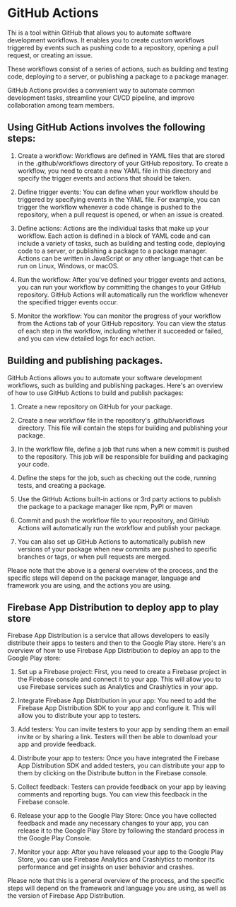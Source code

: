 # GitHub Actions
Thi is a tool within GitHub that allows you to automate software development workflows. It enables you to create custom workflows triggered by events such as pushing code to a repository, opening a pull request, or creating an issue.

These workflows consist of a series of actions, such as building and testing code, deploying to a server, or publishing a package to a package manager.

GitHub Actions provides a convenient way to automate common development tasks, streamline your CI/CD pipeline, and improve collaboration among team members.


## Using GitHub Actions involves the following steps:

1. Create a workflow: Workflows are defined in YAML files that are stored in the .github/workflows directory of your GitHub repository. To create a workflow, you need to create a new YAML file in this directory and specify the trigger events and actions that should be taken.

2. Define trigger events: You can define when your workflow should be triggered by specifying events in the YAML file. For example, you can trigger the workflow whenever a code change is pushed to the repository, when a pull request is opened, or when an issue is created.

3. Define actions: Actions are the individual tasks that make up your workflow. Each action is defined in a block of YAML code and can include a variety of tasks, such as building and testing code, deploying code to a server, or publishing a package to a package manager. Actions can be written in JavaScript or any other language that can be run on Linux, Windows, or macOS.

4. Run the workflow: After you've defined your trigger events and actions, you can run your workflow by committing the changes to your GitHub repository. GitHub Actions will automatically run the workflow whenever the specified trigger events occur.

5. Monitor the workflow: You can monitor the progress of your workflow from the Actions tab of your GitHub repository. You can view the status of each step in the workflow, including whether it succeeded or failed, and you can view detailed logs for each action.




##  Building and publishing packages.
GitHub Actions allows you to automate your software development workflows, such as building and publishing packages. Here's an overview of how to use GitHub Actions to build and publish packages:

1. Create a new repository on GitHub for your package.

2. Create a new workflow file in the repository's .github/workflows directory. This file will contain the steps for building and publishing your package.

3. In the workflow file, define a job that runs when a new commit is pushed to the repository. This job will be responsible for building and packaging your code.

4. Define the steps for the job, such as checking out the code, running tests, and creating a package.

5. Use the GitHub Actions built-in actions or 3rd party actions to publish the package to a package manager like npm, PyPI or maven

6. Commit and push the workflow file to your repository, and GitHub Actions will automatically run the workflow and publish your package.

7. You can also set up GitHub Actions to automatically publish new versions of your package when new commits are pushed to specific branches or tags, or when pull requests are merged.

Please note that the above is a general overview of the process, and the specific steps will depend on the package manager, language and framework you are using, and the actions you are using.


## Firebase App Distribution to deploy app to play store
Firebase App Distribution is a service that allows developers to easily distribute their apps to testers and then to the Google Play store. Here's an overview of how to use Firebase App Distribution to deploy an app to the Google Play store:

1. Set up a Firebase project: First, you need to create a Firebase project in the Firebase console and connect it to your app. This will allow you to use Firebase services such as Analytics and Crashlytics in your app.

2. Integrate Firebase App Distribution in your app: You need to add the Firebase App Distribution SDK to your app and configure it. This will allow you to distribute your app to testers.

3. Add testers: You can invite testers to your app by sending them an email invite or by sharing a link. Testers will then be able to download your app and provide feedback.

4. Distribute your app to testers: Once you have integrated the Firebase App Distribution SDK and added testers, you can distribute your app to them by clicking on the Distribute button in the Firebase console.

5. Collect feedback: Testers can provide feedback on your app by leaving comments and reporting bugs. You can view this feedback in the Firebase console.

6. Release your app to the Google Play Store: Once you have collected feedback and made any necessary changes to your app, you can release it to the Google Play Store by following the standard process in the Google Play Console.

7. Monitor your app: After you have released your app to the Google Play Store, you can use Firebase Analytics and Crashlytics to monitor its performance and get insights on user behavior and crashes.

Please note that this is a general overview of the process, and the specific steps will depend on the framework and language you are using, as well as the version of Firebase App Distribution.

